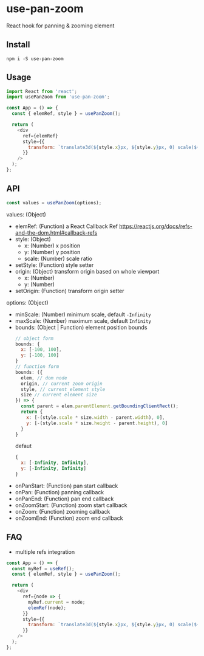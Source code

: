 # use-pan-zoom

React hook for panning & zooming element

## Install

```
npm i -S use-pan-zoom
```

## Usage

```js
import React from 'react';
import usePanZoom from 'use-pan-zoom';

const App = () => {
  const { elemRef, style } = usePanZoom();

  return (
    <div
      ref={elemRef}
      style={{
        transform: `translate3d(${style.x}px, ${style.y}px, 0) scale(${style.scale})`
      }}
    />
  );
};
```

## API

```js
const values = usePanZoom(options);
```

values: (Object)

- elemRef: (Function) a React Callback Ref https://reactjs.org/docs/refs-and-the-dom.html#callback-refs
- style: (Object)
  - x: (Number) x position
  - y: (Number) y position
  - scale: (Number) scale ratio
- setStyle: (Function) style setter
- origin: (Object) transform origin based on whole viewport
  - x: (Number)
  - y: (Number)
- setOrigin: (Function) transform origin setter

options: (Object)

- minScale: (Number) minimum scale, default `-Infinity`
- maxScale: (Number) maximum scale, default `Infinity`
- bounds: (Object | Function) element position bounds
  ```js
  // object form
  bounds: {
    x: [-100, 100],
    y: [-100, 100]
  }
  // function form
  bounds: ({
    elem, // dom node
    origin, // current zoom origin
    style, // current element style
    size // current element size
  }) => {
    const parent = elem.parentElement.getBoundingClientRect();
    return {
      x: [-(style.scale * size.width - parent.width), 0],
      y: [-(style.scale * size.height - parent.height), 0]
    }
  }
  ```
  defaut
  ```js
  {
    x: [-Infinity, Infinity],
    y: [-Infinity, Infinity]
  }
  ```
- onPanStart: (Function) pan start callback
- onPan: (Function) panning callback
- onPanEnd: (Function) pan end callback
- onZoomStart: (Function) zoom start callback
- onZoom: (Function) zooming callback
- onZoomEnd: (Function) zoom end callback

## FAQ

- multiple refs integration

```js
const App = () => {
  const myRef = useRef();
  const { elemRef, style } = usePanZoom();

  return (
    <div
      ref={node => {
        myRef.current = node;
        elemRef(node);
      }}
      style={{
        transform: `translate3d(${style.x}px, ${style.y}px, 0) scale(${style.scale})`
      }}
    />
  );
};
```
